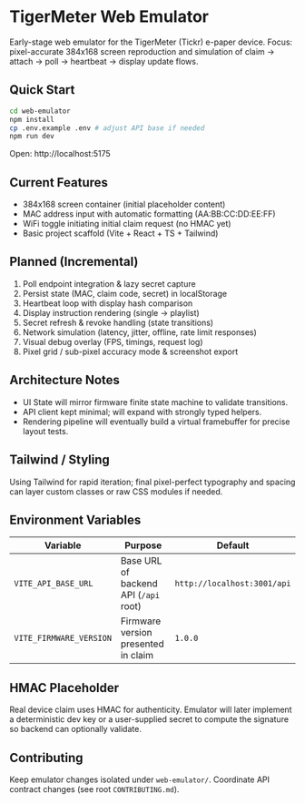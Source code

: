 # TigerMeter Web Emulator

Early-stage web emulator for the TigerMeter (Tickr) e-paper device. Focus: pixel-accurate 384x168 screen reproduction and simulation of claim → attach → poll → heartbeat → display update flows.

## Quick Start

```bash
cd web-emulator
npm install
cp .env.example .env # adjust API base if needed
npm run dev
```

Open: http://localhost:5175

## Current Features
- 384x168 screen container (initial placeholder content)
- MAC address input with automatic formatting (AA:BB:CC:DD:EE:FF)
- WiFi toggle initiating initial claim request (no HMAC yet)
- Basic project scaffold (Vite + React + TS + Tailwind)

## Planned (Incremental)
1. Poll endpoint integration & lazy secret capture
2. Persist state (MAC, claim code, secret) in localStorage
3. Heartbeat loop with display hash comparison
4. Display instruction rendering (single → playlist)
5. Secret refresh & revoke handling (state transitions)
6. Network simulation (latency, jitter, offline, rate limit responses)
7. Visual debug overlay (FPS, timings, request log)
8. Pixel grid / sub-pixel accuracy mode & screenshot export

## Architecture Notes
- UI State will mirror firmware finite state machine to validate transitions.
- API client kept minimal; will expand with strongly typed helpers.
- Rendering pipeline will eventually build a virtual framebuffer for precise layout tests.

## Tailwind / Styling
Using Tailwind for rapid iteration; final pixel-perfect typography and spacing can layer custom classes or raw CSS modules if needed.

## Environment Variables
| Variable | Purpose | Default |
| -------- | ------- | ------- |
| `VITE_API_BASE_URL` | Base URL of backend API (`/api` root) | `http://localhost:3001/api` |
| `VITE_FIRMWARE_VERSION` | Firmware version presented in claim | `1.0.0` |

## HMAC Placeholder
Real device claim uses HMAC for authenticity. Emulator will later implement a deterministic dev key or a user-supplied secret to compute the signature so backend can optionally validate.

## Contributing
Keep emulator changes isolated under `web-emulator/`. Coordinate API contract changes (see root `CONTRIBUTING.md`).
